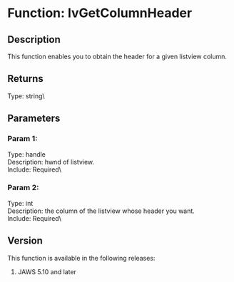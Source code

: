 # Function: lvGetColumnHeader

## Description

This function enables you to obtain the header for a given listview
column.

## Returns

Type: string\

## Parameters

### Param 1:

Type: handle\
Description: hwnd of listview.\
Include: Required\

### Param 2:

Type: int\
Description: the column of the listview whose header you want.\
Include: Required\

## Version

This function is available in the following releases:

1.  JAWS 5.10 and later
